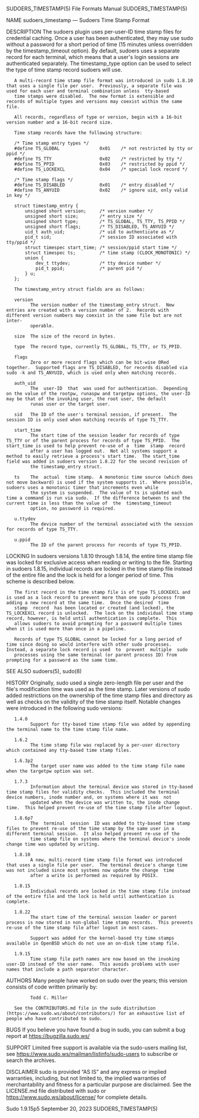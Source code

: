 SUDOERS_TIMESTAMP(5)                                                                         File Formats Manual                                                                       SUDOERS_TIMESTAMP(5)

NAME
       sudoers_timestamp — Sudoers Time Stamp Format

DESCRIPTION
       The sudoers plugin uses per-user-ID time stamp files for credential caching.  Once a user has been authenticated, they may use sudo without a password for a short period of time (15 minutes unless
       overridden  by  the  timestamp_timeout  option).   By  default,  sudoers  uses  a  separate  record  for  each terminal, which means that a user's login sessions are authenticated separately.  The
       timestamp_type option can be used to select the type of time stamp record sudoers will use.

       A multi-record time stamp file format was introduced in sudo 1.8.10 that uses a single file per user.  Previously, a separate file was used for each user and terminal combination unless  tty-based
       time stamps were disabled.  The new format is extensible and records of multiple types and versions may coexist within the same file.

       All records, regardless of type or version, begin with a 16-bit version number and a 16-bit record size.

       Time stamp records have the following structure:

       /* Time stamp entry types */
       #define TS_GLOBAL               0x01    /* not restricted by tty or ppid */
       #define TS_TTY                  0x02    /* restricted by tty */
       #define TS_PPID                 0x03    /* restricted by ppid */
       #define TS_LOCKEXCL             0x04    /* special lock record */

       /* Time stamp flags */
       #define TS_DISABLED             0x01    /* entry disabled */
       #define TS_ANYUID               0x02    /* ignore uid, only valid in key */

       struct timestamp_entry {
           unsigned short version;     /* version number */
           unsigned short size;        /* entry size */
           unsigned short type;        /* TS_GLOBAL, TS_TTY, TS_PPID */
           unsigned short flags;       /* TS_DISABLED, TS_ANYUID */
           uid_t auth_uid;             /* uid to authenticate as */
           pid_t sid;                  /* session ID associated with tty/ppid */
           struct timespec start_time; /* session/ppid start time */
           struct timespec ts;         /* time stamp (CLOCK_MONOTONIC) */
           union {
               dev_t ttydev;           /* tty device number */
               pid_t ppid;             /* parent pid */
           } u;
       };

       The timestamp_entry struct fields are as follows:

       version
             The version number of the timestamp_entry struct.  New entries are created with a version number of 2.  Records with different version numbers may coexist in the same file but are not inter-
             operable.

       size  The size of the record in bytes.

       type  The record type, currently TS_GLOBAL, TS_TTY, or TS_PPID.

       flags
             Zero or more record flags which can be bit-wise ORed together.  Supported flags are TS_DISABLED, for records disabled via sudo -k and TS_ANYUID, which is used only when matching records.

       auth_uid
             The  user-ID  that  was used for authentication.  Depending on the value of the rootpw, runaspw and targetpw options, the user-ID may be that of the invoking user, the root user, the default
             runas user or the target user.

       sid   The ID of the user's terminal session, if present.  The session ID is only used when matching records of type TS_TTY.

       start_time
             The start time of the session leader for records of type TS_TTY or of the parent process for records of type TS_PPID.  The start_time is used to help prevent re-use of a  time  stamp  record
             after a user has logged out.  Not all systems support a method to easily retrieve a process's start time.  The start_time field was added in sudoers version 1.8.22 for the second revision of
             the timestamp_entry struct.

       ts    The  actual  time stamp.  A monotonic time source (which does not move backward) is used if the system supports it.  Where possible, sudoers uses a monotonic timer that increments even while
             the system is suspended.  The value of ts is updated each time a command is run via sudo.  If the difference between ts and the current time is less than the value of  the  timestamp_timeout
             option, no password is required.

       u.ttydev
             The device number of the terminal associated with the session for records of type TS_TTY.

       u.ppid
             The ID of the parent process for records of type TS_PPID.

LOCKING
       In  sudoers  versions  1.8.10  through  1.8.14,  the entire time stamp file was locked for exclusive access when reading or writing to the file.  Starting in sudoers 1.8.15, individual records are
       locked in the time stamp file instead of the entire file and the lock is held for a longer period of time.  This scheme is described below.

       The first record in the time stamp file is of type TS_LOCKEXCL and is used as a lock record to prevent more than one sudo process from adding a new record at the same time.  Once the desired  time
       stamp  record  has been located or created (and locked), the TS_LOCKEXCL record is unlocked.  The lock on the individual time stamp record, however, is held until authentication is complete.  This
       allows sudoers to avoid prompting for a password multiple times when it is used more than once in a pipeline.

       Records of type TS_GLOBAL cannot be locked for a long period of time since doing so would interfere with other sudo processes.  Instead, a separate lock record is used  to  prevent  multiple  sudo
       processes using the same terminal (or parent process ID) from prompting for a password as the same time.

SEE ALSO
       sudoers(5), sudo(8)

HISTORY
       Originally,  sudo used a single zero-length file per user and the file's modification time was used as the time stamp.  Later versions of sudo added restrictions on the ownership of the time stamp
       files and directory as well as checks on the validity of the time stamp itself.  Notable changes were introduced in the following sudo versions:

       1.4.0
             Support for tty-based time stamp file was added by appending the terminal name to the time stamp file name.

       1.6.2
             The time stamp file was replaced by a per-user directory which contained any tty-based time stamp files.

       1.6.3p2
             The target user name was added to the time stamp file name when the targetpw option was set.

       1.7.3
             Information about the terminal device was stored in tty-based time stamp files for validity checks.  This included the terminal device numbers, inode number and, on systems where it was  not
             updated when the device was written to, the inode change time.  This helped prevent re-use of the time stamp file after logout.

       1.8.6p7
             The  terminal  session  ID was added to tty-based time stamp files to prevent re-use of the time stamp by the same user in a different terminal session.  It also helped prevent re-use of the
             time stamp file on systems where the terminal device's inode change time was updated by writing.

       1.8.10
             A new, multi-record time stamp file format was introduced that uses a single file per user.  The terminal device's change time was not included since most systems now update the change  time
             after a write is performed as required by POSIX.

       1.8.15
             Individual records are locked in the time stamp file instead of the entire file and the lock is held until authentication is complete.

       1.8.22
             The start time of the terminal session leader or parent process is now stored in non-global time stamp records.  This prevents re-use of the time stamp file after logout in most cases.

             Support was added for the kernel-based tty time stamps available in OpenBSD which do not use an on-disk time stamp file.

       1.9.15
             Time stamp file path names are now based on the invoking user-ID instead of the user name.  This avoids problems with user names that include a path separator character.

AUTHORS
       Many people have worked on sudo over the years; this version consists of code written primarily by:

             Todd C. Miller

       See the CONTRIBUTORS.md file in the sudo distribution (https://www.sudo.ws/about/contributors/) for an exhaustive list of people who have contributed to sudo.

BUGS
       If you believe you have found a bug in sudo, you can submit a bug report at https://bugzilla.sudo.ws/

SUPPORT
       Limited free support is available via the sudo-users mailing list, see https://www.sudo.ws/mailman/listinfo/sudo-users to subscribe or search the archives.

DISCLAIMER
       sudo  is  provided “AS IS” and any express or implied warranties, including, but not limited to, the implied warranties of merchantability and fitness for a particular purpose are disclaimed.  See
       the LICENSE.md file distributed with sudo or https://www.sudo.ws/about/license/ for complete details.

Sudo 1.9.15p5                                                                                September 20, 2023                                                                        SUDOERS_TIMESTAMP(5)
